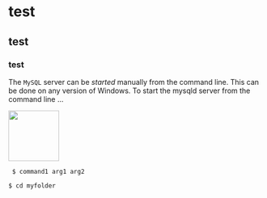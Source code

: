 # test
## test
### test

The `MySQL` server can be *started* manually from the command line. This can be done on any version of Windows. To start the mysqld server from the command line ...


<img src="https://github.com/viresh04/test/assets/161003655/83af0de7-7814-4fc4-bbb6-1ba1c0dd2c02" width=100 height =100/>


```
 $ command1 arg1 arg2
```
```
$ cd myfolder
```
